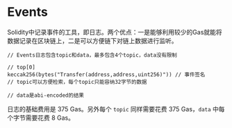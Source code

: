 # Events

Solidity中记录事件的工具，即日志。两个优点：一是能够利用较少的Gas就能将数据记录在区块链上，二是可以方便链下对链上数据进行监听。

```solidity
// Events日志包含topic和data，最多包含4个topic，data没有限制

// top[0]
keccak256(bytes("Transfer(address,address,uint256)")) // 事件签名
// topic可以方便检索，每个topic只能容纳32字节的数据

// data是abi-encoded的结果
```

日志的基础费用是 375 Gas。另外每个 `topic` 同样需要花费 375 Gas，`data` 中每个字节需要花费 8 Gas。